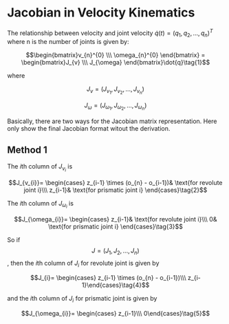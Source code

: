 # Jacobian in Velocity Kinematics

The relationship between velocity and joint velocity $\dot{q}(t)=(q_{1}, q_{2}, ..., q_{n})^{T}$ where n is the number of joints is given by:

$$\begin{bmatrix}v_{n}^{0} \\\ \omega_{n}^{0} \end{bmatrix} = \begin{bmatrix}J_{v} \\\ J_{\omega} \end{bmatrix}\dot{q}\tag{1}$$

where

$$J_{v}=(J_{v_{1}}, J_{v_{2}},...,J_{v_{n}})$$

$$J_{\omega}=(J_{\omega_{1}}, J_{\omega_{2}},...,J_{\omega_{n}})$$

Basically, there are two ways for the Jacobian matrix representation. Here only show the final Jacobian format witout the derivation.

## Method 1

The $i$th column of $J_{v_{i}}$ is

$$J_{v_{i}}=
\begin{cases}
z_{i-1} \times (o_{n} - o_{i-1})& \text{for revolute joint i}\\\ 
z_{i-1}& \text{for prismatic joint i}
\end{cases}\tag{2}$$

The $i$th column of $J_{\omega_{i}}$ is

$$J_{\omega_{i}}=
\begin{cases}
z_{i-1}& \text{for revolute joint i}\\\ 
0& \text{for prismatic joint i}
\end{cases}\tag{3}$$

So if $$J=(J_{1}, J_{2},...,J_{n})$$, then the $i$th column of $J_{i}$ for revolute joint is given by

$$J_{i}=
\begin{cases}
z_{i-1} \times (o_{n} - o_{i-1})\\\ z_{i-1}\end{cases}\tag{4}$$

and the $i$th column of $J_{i}$ for prismatic joint is given by

$$J_{\omega_{i}}=
\begin{cases}
z_{i-1}\\\ 0\end{cases}\tag{5}$$
